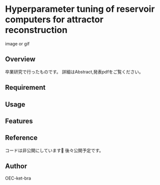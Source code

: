 # Hyperparameter tuning of reservoir computers for attractor reconstruction

image or gif

## Overview
卒業研究で行ったものです。
詳細はAbstract,発表pdfをご覧ください。

## Requirement

## Usage

## Features

## Reference
コードは非公開にしています🙇
後々公開予定です。

## Author
OEC-ket-bra
